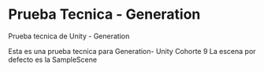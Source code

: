 # Prueba Tecnica - Generation
 Prueba tecnica de Unity - Generation

 Esta es una prueba tecnica para Generation- Unity Cohorte 9
 La escena por defecto es la SampleScene